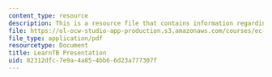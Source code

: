 ```yaml
---
content_type: resource
description: This is a resource file that contains information regarding learnTB.
file: https://ol-ocw-studio-app-production.s3.amazonaws.com/courses/ec-715-d-lab-disseminating-innovations-for-the-common-good-spring-2007/82312dfc7e9a4a854bb66d23a777307f_MITEC_715S07_learntb_pre.pdf
file_type: application/pdf
resourcetype: Document
title: LearnTB Presentation
uid: 82312dfc-7e9a-4a85-4bb6-6d23a777307f
---
```

